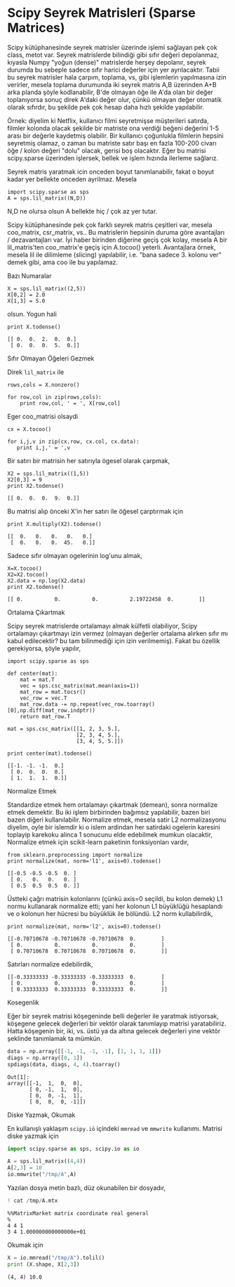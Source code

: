 # Scipy Seyrek Matrisleri (Sparse Matrices)

Scipy kütüphanesinde seyrek matrisler üzerinde işlemi sağlayan pek çok
class, metot var. Seyrek matrislerde bilindiği gibi sıfır değeri
depolanmaz, kıyasla Numpy "yoğun (dense)" matrislerde herşey
depolanır, seyrek durumda bu sebeple sadece sıfır harici değerler için
yer ayrılacaktır. Tabii bu seyrek matrisler hala çarpım, toplama, vs,
gibi işlemlerin yapılmasına izin verirler, mesela toplama durumunda
iki seyrek matris A,B üzerinden A+B arka planda şöyle kodlanabilir,
B'de olmayan öğe  ile A'da olan bir değer toplanıyorsa sonuç direk
A'daki değer olur, çünkü olmayan değer otomatik olarak sıfırdır, bu
şekilde pek çok hesap daha hızlı şekilde yapılabilir.

Örnek: diyelim ki Netflix, kullanıcı filmi seyretmişse  müşterileri
satırda, filmler kolonda olacak şekilde bir matriste ona verdiği
beğeni değerini 1-5 arası bir değerle kaydetmiş olabilir. Bir
kullanıcı çoğunlukla filmlerin hepsini seyretmiş olamaz, o zaman bu
matriste satır başı en fazla 100-200 civarı  öğe / kolon değeri "dolu"
olacak, gerisi boş olacaktır. Eğer bu matrisi scipy.sparse üzerinden
işlersek, bellek ve işlem hızında ilerleme sağlarız.

Seyrek matris yaratmak icin onceden boyut tanımlanabilir, fakat o
boyut kadar yer bellekte onceden ayrilmaz.  Mesela

```
import scipy.sparse as sps
A = sps.lil_matrix((N,D)) 
```

N,D ne olursa olsun A bellekte hiç / çok az yer tutar.

Scipy kütüphanesinde pek çok farklı seyrek matris çeşitleri var,
mesela coo_matrix, csr_matrix, vs.. Bu matrislerin hepsinin duruma
göre avantajları / dezavantajları var. İyi haber birinden diğerine
geçiş çok kolay, mesela A bir lil_matris'ten coo_matrix'e geçiş için
A.tocoo() yeterli. Avantajlara örnek, mesela lil ile dilimleme
(slicing) yapılabilir, i.e. "bana sadece 3. kolonu ver" demek gibi,
ama coo ile bu yapılamaz.

Bazı Numaralar

```
X = sps.lil_matrix((2,5))
X[0,2] = 2.0  
X[1,3] = 5.0
```

olsun. Yogun hali

```
print X.todense()
```

```
[[ 0.  0.  2.  0.  0.]
 [ 0.  0.  0.  5.  0.]]
```

Sıfır Olmayan Öğeleri Gezmek 

Direk `lil_matrix` ile

```
rows,cols = X.nonzero()

for row,col in zip(rows,cols):
    print row,col, ' = ', X[row,col]
```

Eger coo_matrisi olsaydi

```
cx = X.tocoo()

for i,j,v in zip(cx.row, cx.col, cx.data):
   print i,j,' = ',v
```

Bir satırı bir matrisin her satırıyla ögesel olarak çarpmak, 

```
X2 = sps.lil_matrix((1,5))
X2[0,3] = 9
print X2.todense()
```

```
[[ 0.  0.  0.  9.  0.]]
```

Bu matrisi alıp önceki X'in her satırı ile öğesel çarptırmak için 

```
print X.multiply(X2).todense()
```

```
[[  0.   0.   0.   0.   0.]
 [  0.   0.   0.  45.   0.]]
```

Sadece sıfır olmayan ogelerinin log'unu almak, 

```
X=X.tocoo()
X2=X2.tocoo()
X2.data = np.log(X2.data)
print X2.todense()
```

```
[[ 0.          0.          0.          2.19722458  0.        ]]
```

Ortalama Çıkartmak

Scipy seyrek matrislerde ortalamayı almak külfetli olabiliyor, Scipy
ortalamayı çıkartmayı izin vermez (olmayan değerler ortalama alırken
sıfır mı kabul edilecektir? bu tam bilinmediği için izin
verilmemiş). Fakat bu özellik gerekiyorsa, şöyle yapılır,

```
import scipy.sparse as sps

def center(mat):
    mat = mat.T
    vec = sps.csc_matrix(mat.mean(axis=1))
    mat_row = mat.tocsr()
    vec_row = vec.T
    mat_row.data -= np.repeat(vec_row.toarray()[0],np.diff(mat_row.indptr))
    return mat_row.T

mat = sps.csc_matrix([[1, 2, 3, 5.],
                      [2, 3, 4, 5.],
                      [3, 4, 5, 5.]])

print center(mat).todense()

[[-1. -1. -1.  0.]
 [ 0.  0.  0.  0.]
 [ 1.  1.  1.  0.]]
```

Normalize Etmek 

Standardize etmek hem ortalamayı çıkartmak (demean), sonra normalize
etmek demektir. Bu iki işlem birbirinden bağımsız yapılabilir, bazen
biri bazen diğeri kullanılabilir. Normalize etmek, mesela satir L2
normalizasyonu diyelim, oyle bir islemdir ki o islem ardindan her
satirdaki ogelerin karesini toplayip karekoku alinca 1 sonucunu elde
edebilmek mumkun olacaktir, Normalize etmek için scikit-learn
paketinin fonksiyonları vardır, 

```
from sklearn.preprocessing import normalize
print normalize(mat, norm='l1', axis=0).todense()
```

```
[[-0.5 -0.5 -0.5  0. ]
 [ 0.   0.   0.   0. ]
 [ 0.5  0.5  0.5  0. ]]
```

Üstteki çağrı matrisin kolonlarını (çünkü axis=0 seçildi, bu kolon
demek) L1 normu kullanarak normalize etti; yani her kolonun L1
büyüklüğü hesaplandı ve o kolonun her hücresi bu büyüklük ile
bölündü. L2 norm kullabilirdik,

```
print normalize(mat, norm='l2', axis=0).todense()
```

```
[[-0.70710678 -0.70710678 -0.70710678  0.        ]
 [ 0.          0.          0.          0.        ]
 [ 0.70710678  0.70710678  0.70710678  0.        ]]
```

Satırları normalize edebilirdik, 

```
[[-0.33333333 -0.33333333 -0.33333333  0.        ]
 [ 0.          0.          0.          0.        ]
 [ 0.33333333  0.33333333  0.33333333  0.        ]]
```

Kosegenlik

Eğer bir seyrek matrisi köşegeninde belli değerler ile yaratmak
istiyorsak, köşegene gelecek değerleri bir vektör olarak tanımlayıp
matrisi yaratabiliriz. Hatta köşegenin bir, iki, vs. üstü ya da altına
gelecek değerleri yine vektör şeklinde tanımlamak ta mümkün.

```python
data = np.array([[-1, -1, -1, -1], [1, 1, 1, 1]])
diags = np.array([0, 1])
spdiags(data, diags, 4, 4).toarray()
```

```text
Out[1]: 
array([[-1,  1,  0,  0],
       [ 0, -1,  1,  0],
       [ 0,  0, -1,  1],
       [ 0,  0,  0, -1]])
```

Diske Yazmak, Okumak

En kullanışlı yaklaşım `scipy.iö` içindeki `mmread` ve `mmwrite`
kullanımı. Matrisi diske yazmak için

```python
import scipy.sparse as sps, scipy.io as io

A = sps.lil_matrix((4,4))
A[2,3] = 10
io.mmwrite("/tmp/A",A)
```

Yazılan dosya metin bazlı, düz okunabilen bir dosyadır,

```python
! cat /tmp/A.mtx
```

```text
%%MatrixMarket matrix coordinate real general
%
4 4 1
3 4 1.000000000000000e+01
```

Okumak için

```python
X = io.mmread("/tmp/A").tolil()
print (X.shape, X[2,3])
```

```text
(4, 4) 10.0
```

